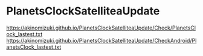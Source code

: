 # PlanetsClockSatelliteaUpdate

https://akinomizuki.github.io/PlanetsClockSatelliteaUpdate/Check/PlanetsClock_lastest.txt
https://akinomizuki.github.io/PlanetsClockSatelliteaUpdate/CheckAndroid/PlanetsClock_lastest.txt


